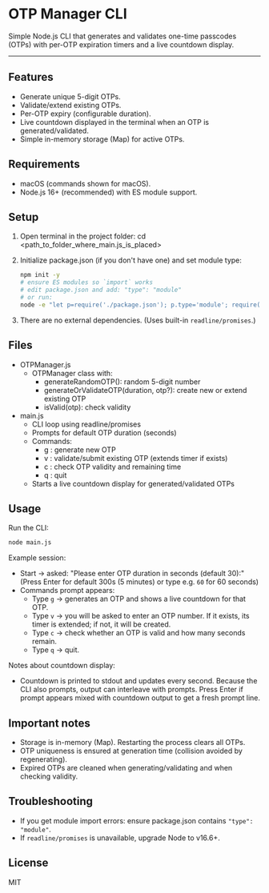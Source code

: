 # OTP Manager CLI

Simple Node.js CLI that generates and validates one-time passcodes (OTPs) with per-OTP expiration timers and a live countdown display.

---

## Features
- Generate unique 5-digit OTPs.
- Validate/extend existing OTPs.
- Per-OTP expiry (configurable duration).
- Live countdown displayed in the terminal when an OTP is generated/validated.
- Simple in-memory storage (Map) for active OTPs.

## Requirements
- macOS (commands shown for macOS).
- Node.js 16+ (recommended) with ES module support.

## Setup

1. Open terminal in the project folder:
   cd <path_to_folder_where_main.js_is_placed>

2. Initialize package.json (if you don't have one) and set module type:
   ```bash
   npm init -y
   # ensure ES modules so `import` works
   # edit package.json and add: "type": "module"
   # or run:
   node -e "let p=require('./package.json'); p.type='module'; require('fs').writeFileSync('package.json', JSON.stringify(p, null,2))"
   ```

3. There are no external dependencies. (Uses built-in `readline/promises`.)

## Files
- OTPManager.js  
  - OTPManager class with:
    - generateRandomOTP(): random 5-digit number
    - generateOrValidateOTP(duration, otp?): create new or extend existing OTP
    - isValid(otp): check validity
- main.js  
  - CLI loop using readline/promises
  - Prompts for default OTP duration (seconds)
  - Commands:
    - g : generate new OTP
    - v : validate/submit existing OTP (extends timer if exists)
    - c : check OTP validity and remaining time
    - q : quit
  - Starts a live countdown display for generated/validated OTPs

## Usage

Run the CLI:
```bash
node main.js
```

Example session:
- Start -> asked: "Please enter OTP duration in seconds (default 30):"  
  (Press Enter for default 300s (5 minutes) or type e.g. `60` for 60 seconds)
- Commands prompt appears:
  - Type `g` → generates an OTP and shows a live countdown for that OTP.
  - Type `v` → you will be asked to enter an OTP number. If it exists, its timer is extended; if not, it will be created.
  - Type `c` → check whether an OTP is valid and how many seconds remain.
  - Type `q` → quit.

Notes about countdown display:
- Countdown is printed to stdout and updates every second. Because the CLI also prompts, output can interleave with prompts. Press Enter if prompt appears mixed with countdown output to get a fresh prompt line.

## Important notes
- Storage is in-memory (Map). Restarting the process clears all OTPs.
- OTP uniqueness is ensured at generation time (collision avoided by regenerating).
- Expired OTPs are cleaned when generating/validating and when checking validity.

## Troubleshooting
- If you get module import errors: ensure package.json contains `"type": "module"`.
- If `readline/promises` is unavailable, upgrade Node to v16.6+.

## License
MIT
